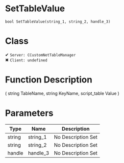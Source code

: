 # SetTableValue
```
bool SetTableValue(string_1, string_2, handle_3)
```
# Class
✔ `Server: CCustomNetTableManager`  
✖ `Client: undefined`  

# Function Description
( string TableName, string KeyName, script_table Value )
# Parameters
Type|Name|Description
--|--|--
string|string_1|No Description Set
string|string_2|No Description Set
handle|handle_3|No Description Set
